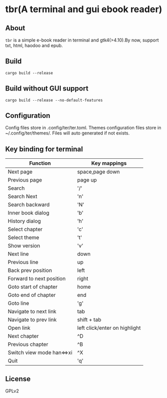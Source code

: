 # tbr(A terminal and gui ebook reader)

## About

`tbr` is a simple e-book reader in terminal and gtk4(>4.10).By now, support txt, html, haodoo and epub.

## Build

    cargo build --release

## Build without GUI support

    cargo build --release --no-default-features

## Configuration

Config files store in .config/ter/ter.toml. Themes configuration files store in ~/.config/ter/themes/. Files will auto
generated if not exists.

## Key binding for terminal

| Function                  | Key mappings                  |
|---------------------------|-------------------------------|
| Next page                 | space,page down               |
| Previous page             | page up                       |
| Search                    | '/'                           |
| Search Next               | 'n'                           |
| Search backward           | 'N'                           |
| Inner book dialog         | 'b'                           |
| History dialog            | 'h'                           |
| Select chapter            | 'c'                           |
| Select theme              | 't'                           |
| Show version              | 'v'                           |
| Next line                 | down                          |
| Previous line             | up                            |
| Back prev position        | left                          |
| Forward to next position  | right                         |
| Goto start of chapter     | home                          |
| Goto end of chapter       | end                           |
| Goto line                 | 'g'                           |
| Navigate to next link     | tab                           |
| Navigate to prev link     | shift + tab                   |
| Open link                 | left click/enter on highlight |
| Next chapter              | ^D                            |
| Previous chapter          | ^B                            |
| Switch view mode han<=>xi | ^X                            |
| Quit                      | 'q'                           |

## License

GPLv2
